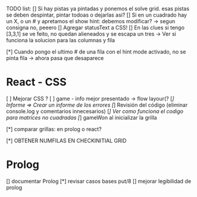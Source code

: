 TODO list:
[] Si hay pistas ya pintadas y ponemos el solve grid. esas pistas se deben despintar, pintar todoas o dejarlas asi?
[] Si en un cuadrado hay un X, o un # y apretamos el show hint: debemos modificar?
    -> segun consigna no, peeero
[] Agregar statusText a CSS!
[] En las clues si tengo [3,3,1] se ve feito, no quedan alieneados y se escapa un tres
    -> Ver si funciona la solucion para las columnas y fila

[*] Cuando pongo el ultimo # de una fila con el hint mode activado, no se pinta fila
    -> ahora pasa que desaparece


# React - CSS
[ ] Mejorar CSS ?
    [ ]  game - info mejor presentado -> flow layour(?
[*] Informe => Crear un informe de los errores
[*] Revisión del código (eliminar console.log y comentarios innecesarios)
[*] Ver como funciona el codigo para matrices no cuadradas
[*] gameWon al inicializar la grilla

[*] comparar grillas: 
    en prolog o react?

[*] OBTENER NUMFILAS EN CHECKINITIAL GRID

# Prolog
[] documentar Prolog
[*] revisar casos bases put/8
[] mejorar legibilidad de prolog 
